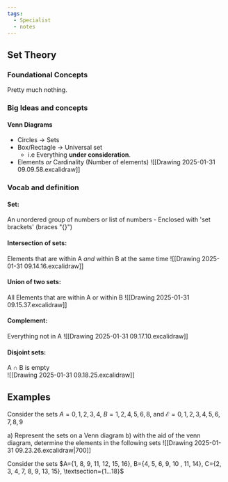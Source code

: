 ```yaml
---
tags:
  - Specialist
  - notes
---
```

## Set Theory 
### Foundational Concepts
Pretty much nothing.

### Big Ideas and concepts
#### Venn Diagrams
- Circles $\rightarrow$ Sets
- Box/Rectagle $\rightarrow$ Universal set
	- i.e Everything **under consideration**. 
- Elements *or* Cardinality (Number of elements)
![[Drawing 2025-01-31 09.09.58.excalidraw]]


### Vocab and definition
#### Set:
An unordered group of numbers or list of numbers
	- Enclosed with 'set brackets' (braces  "{}")
#### Intersection of sets:
Elements that are within A *and* within B at the same time
![[Drawing 2025-01-31 09.14.16.excalidraw]]

#### Union of two sets:
All Elements that are within A or within B
![[Drawing 2025-01-31 09.15.37.excalidraw]]


#### Complement:
Everything not in A
![[Drawing 2025-01-31 09.17.10.excalidraw]]


#### Disjoint sets:
A $\cap$ B is empty  
![[Drawing 2025-01-31 09.18.25.excalidraw]]





## Examples
Consider the sets $A={0, 1, 2, 3, 4}$, $B={1, 2, 4, 5, 6, 8}$, and $\mathscr{E} = {0, 1, 2, 3, 4, 5, 6, 7, 8, 9}$  

a) Represent the sets on a Venn diagram
b) with the aid of the venn diagram, determine the elements in the following sets
![[Drawing 2025-01-31 09.23.26.excalidraw|700]]


Consider the sets $A={1, 8, 9, 11, 12, 15, 16}, B={4, 5, 6, 9, 10 , 11, 14}, C={2, 3, 4, 7, 8, 9, 13, 15}, \textsection={1...18}$





